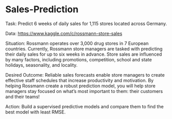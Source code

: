 # Sales-Prediction

Task: Predict 6 weeks of daily sales for 1,115 stores located across Germany.

Data: https://www.kaggle.com/c/rossmann-store-sales

Situation: Rossmann operates over 3,000 drug stores in 7 European countries. Currently, Rossmann store managers are tasked with predicting their daily sales for up to six weeks in advance. Store sales are influenced by many factors, including promotions, competition, school and state holidays, seasonality, and locality.

Desired Outcome: Reliable sales forecasts enable store managers to create effective staff schedules that increase productivity and motivation. By helping Rossmann create a robust prediction model, you will help store managers stay focused on what’s most important to them: their customers and their teams!

Action: Build a supervised predictive models and compare them to find the best model with least RMSE.
